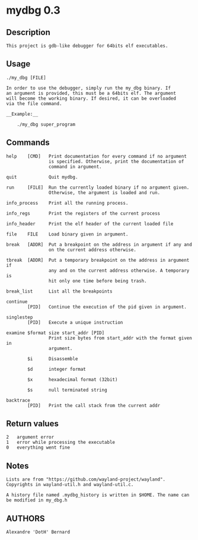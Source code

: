 mydbg 0.3
=========

Description
-----------

    This project is gdb-like debugger for 64bits elf executables.

Usage
-----

    ./my_dbg [FILE]

    In order to use the debugger, simply run the my_dbg binary. If
    an argument is provided, this must be a 64bits elf. The argument
    will become the working binary. If desired, it can be overloaded
    via the file command.

    __Example:__

        ./my_dbg super_program

Commands
--------

    help    [CMD]   Print documentation for every command if no argument
                    is specified. Otherwise, print the documentation of
                    command in argument.

    quit            Quit mydbg.

    run     [FILE]  Run the currently loaded binary if no argument given.
                    Otherwise, the argument is loaded and run.

    info_process    Print all the running process.

    info_regs       Print the registers of the current process

    info_header     Print the elf header of the current loaded file

    file    FILE    Load binary given in argument.

    break   [ADDR]  Put a breakpoint on the address in argument if any and
                    on the current address otherwise.

    tbreak  [ADDR]  Put a temporary breakpoint on the address in argument if
                    any and on the current address otherwise. A temporary is
                    hit only one time before being trash.

    break_list      List all the breakpoints

    continue
            [PID]   Continue the execution of the pid given in argument.

    singlestep
            [PID]   Execute a unique instruction

    examine $format size start_addr [PID]
                    Print size bytes from start_addr with the format given in
                    argument.

            $i      Disassemble

            $d      integer format

            $x      hexadecimal format (32bit)

            $s      null terminated string

    backtrace
            [PID]   Print the call stack from the current addr

Return values
-------------

    2   argument error
    1   error while processing the executable
    0   everything went fine

Notes
-----

    Lists are from "https://github.com/wayland-project/wayland".
    Copyrights in wayland-util.h and wayland-util.c.

    A history file named .mydbg_history is written in $HOME. The name can
    be modified in my_dbg.h

AUTHORS
-------

    Alexandre 'DotH' Bernard
